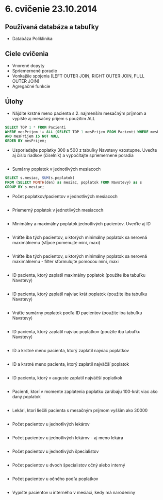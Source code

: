 # 6. cvičenie 23.10.2014
## Používaná databáza a tabuľky
* Databáza Poliklinika

## Ciele cvičenia
* Vnorené dopyty
* Spriemernené poradie
* Vonkajšie spojenia (LEFT OUTER JOIN, RIGHT OUTER JOIN, FULL OUTER JOIN)
* Agregačné funkcie

## Úlohy
* Nájdite krstné meno pacienta s 2. najmenším mesačným príjmom a vypíšte aj mesačný príjem s použitím ALL
```SQL
SELECT TOP 1 * FROM Pacienti
WHERE mesPrijem != ALL (SELECT TOP 1 mesPrijem FROM Pacienti WHERE mesPrijem IS NOT NULL ORDER BY mesPrijem)
AND mesPrijem IS NOT NULL
ORDER BY mesPrijem;
```
* Usporiadajte poplatky 300 a 500 z tabuľky Navstevy vzostupne. Uveďte aj číslo riadkov (číselník) a vypočítajte spriemernené poradia
```SQL

```
* Sumárny poplatok v jednotlivých mesiacoch
```SQL
SELECT s.mesiac, SUM(s.poplatok) 
FROM (SELECT MONTH(den) as mesiac, poplatok FROM Navstevy) as s
GROUP BY s.mesiac;
```
* Počet poplatkov/pacientov v jednotlivých mesiacoch
```SQL

```
* Priemerný poplatok v jednotlivých mesiacoch
```SQL

```
* Minimálny a maximálny poplatok jednotlivých pacientov. Uveďte aj ID
```SQL

```
* Vráťte iba tých pacientov, u ktorých minimálny poplatok sa nerovná maximálnemu (stĺpce pomenujte mini, maxi)
```SQL

```
* Vráťte iba tých pacientov, u ktorých minimálny poplatok sa nerovná maximálnemu - filter sformulujte pomocou mini, maxi
```SQL

```
* ID pacienta, ktorý zaplatil maximálny poplatok (použite iba tabuľku Navstevy)
```SQL

```
* ID pacienta, ktorý zaplatil najviac krát poplatok (použite iba tabuľku Navstevy)
```SQL

```
* Vráťte sumárny poplatok podľa ID pacientov (použite iba tabuľku Navstevy)
```SQL

```
* ID pacienta, ktorý zaplatil najviac poplatkov (použite iba tabuľku Navstevy)
```SQL

```
* ID a krstné meno pacienta, ktorý zaplatil najviac poplatkov
```SQL

```
* ID a krstné meno pacienta, ktorý zaplatil najväčší poplatok
```SQL

```
* ID pacienta, ktorý v auguste zaplatil najväčší poplatkok
```SQL

```
* Pacienti, ktorí v momente zaplatenia poplatku zarábaju 100-krát viac ako daný poplatok
```SQL

```
* Lekári, ktorí liečili pacienta s mesačným príjmom vyšším ako 30000
```SQL

```
* Počet pacientov u jednotlivých lekárov
```SQL

```
* Počet pacientov u jednotlivých lekárov - aj meno lekára
```SQL

```
* Počet pacientov u jednotlivých špecialistov
```SQL

```
* Počet pacientov u dvoch špecialistov očný alebo interný
```SQL

```
* Počet pacientov u očného podľa poplatkov
```SQL

```
* Vypíšte pacientov u interného v mesiaci, kedy má narodeniny
```SQL

```
